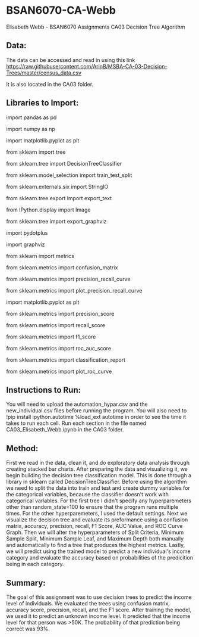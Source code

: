 # BSAN6070-CA-Webb
Elisabeth Webb - BSAN6070 Assignments
CA03 Decision Tree Algorithm 

## Data: ##
The data can be accessed and read in using this link https://raw.githubusercontent.com/ArinB/MSBA-CA-03-Decision-Trees/master/census_data.csv

It is also located in the CA03 folder. 

## Libraries to Import: ##

import pandas as pd

import numpy as np

import matplotlib.pyplot as plt

from sklearn import tree

from sklearn.tree import DecisionTreeClassifier

from sklearn.model_selection import train_test_split

from sklearn.externals.six import StringIO  

from sklearn.tree.export import export_text

from IPython.display import Image  

from sklearn.tree import export_graphviz

import pydotplus

import graphviz 

from sklearn import metrics

from sklearn.metrics import confusion_matrix

from sklearn.metrics import precision_recall_curve

from sklearn.metrics import plot_precision_recall_curve

import matplotlib.pyplot as plt

from sklearn.metrics import precision_score

from sklearn.metrics import recall_score

from sklearn.metrics import f1_score

from sklearn.metrics import roc_auc_score

from sklearn.metrics import classification_report

from sklearn.metrics import plot_roc_curve

## Instructions to Run: ##

You will need to upload the automation_hypar.csv and the new_individual.csv files before running the program. You will also need to !pip install ipython.autotime %load_ext autotime in order to see the time it takes to run each cell. Run each section in the file named CA03_Elisabeth_Webb.ipynb in the CA03 folder.

## Method: ##

First we read in the data, clean it, and do exploratory data analysis through creating stacked bar charts. After preparing the data and visualizing it, we begin building the decision tree classification model. This is done through a library in sklearn called DecisionTreeClassifier. Before using the algorithm we need to split the data into train and test and create dummy variables for the categorical variables, because the classifier doesn't work with categorical variables. For the first tree I didn't specify any hyperparemeters other than random_state=100 to ensure that the program runs multiple times. For the other hyperparemeters, I used the default settings. Next we visualize the decision tree and evaluate its preformance using a confusion matrix, accuracy, precision, recall, F1 Score, AUC Value, and ROC Curve Graph. Then we will alter the hyperparameters of Split Criteria, Minimum Sample Split, Minimum Sample Leaf, and Maximum Depth both manually and automatically to find a tree that produces the highest metrics. Lastly, we will predict using the trained model to predict a new individual's income category and evaluate the accuracy based on probabilities of the predicition being in each category. 

## Summary: ##

The goal of this assignment was to use decision trees to predict the income level of individuals. We evaluated the trees using confusion matrix, accuracy score, precision, recall, and the F1 score. After training the model, we used it to predict an unknown income level. It predicted that the income level for that person was >50K. The probability of that prediction being correct was 93%. 
